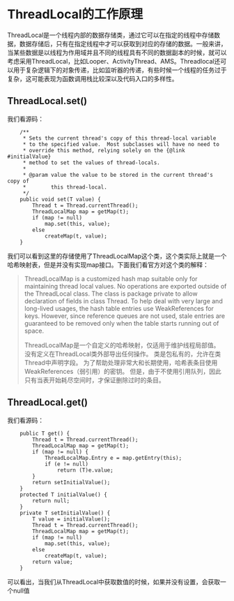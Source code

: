 # ThreadLocal的工作原理

ThreadLocal是一个线程内部的数据存储类，通过它可以在指定的线程中存储数据，数据存储后，只有在指定线程中才可以获取到对应的存储的数据。一般来讲，当某些数据是以线程为作用域并且不同的线程具有不同的数据副本的时候，就可以考虑采用ThreadLocal，比如Looper、ActivityThread、AMS。Threadlocal还可以用于复杂逻辑下的对象传递，比如监听器的传递，有些时候一个线程的任务过于复杂，这可能表现为函数调用栈比较深以及代码入口的多样性。

## ThreadLocal.set\(\)

我们看源码：

```
    /**
     * Sets the current thread's copy of this thread-local variable
     * to the specified value.  Most subclasses will have no need to
     * override this method, relying solely on the {@link #initialValue}
     * method to set the values of thread-locals.
     *
     * @param value the value to be stored in the current thread's copy of
     *        this thread-local.
     */
    public void set(T value) {
        Thread t = Thread.currentThread();
        ThreadLocalMap map = getMap(t);
        if (map != null)
            map.set(this, value);
        else
            createMap(t, value);
    }
```

我们可以看到这里的存储使用了ThreadLocalMap这个类，这个类实际上就是一个哈希映射表，但是并没有实现map接口。下面我们看官方对这个类的解释：

> ThreadLocalMap is a customized hash map suitable only for maintaining thread local values. No operations are exported outside of the ThreadLocal class. The class is package private to allow declaration of fields in class Thread. To help deal with very large and long-lived usages, the hash table entries use WeakReferences for keys. However, since reference queues are not used, stale entries are guaranteed to be removed only when the table starts running out of space.
>
> ThreadLocalMap是一个自定义的哈希映射，仅适用于维护线程局部值。 没有定义在ThreadLocal类外部导出任何操作。 类是包私有的，允许在类Thread中声明字段。 为了帮助处理非常大和长期使用，哈希表条目使用WeakReferences（弱引用）的密钥。 但是，由于不使用引用队列，因此只有当表开始耗尽空间时，才保证删除过时的条目。

## ThreadLocal.get\(\)

我们看源码：

```
    public T get() {
        Thread t = Thread.currentThread();
        ThreadLocalMap map = getMap(t);
        if (map != null) {
            ThreadLocalMap.Entry e = map.getEntry(this);
            if (e != null)
                return (T)e.value;
        }
        return setInitialValue();
    }
    protected T initialValue() {
        return null;
    }
    private T setInitialValue() {
        T value = initialValue();
        Thread t = Thread.currentThread();
        ThreadLocalMap map = getMap(t);
        if (map != null)
            map.set(this, value);
        else
            createMap(t, value);
        return value;
    }
```

可以看出，当我们从ThreadLocal中获取数值的时候，如果并没有设置，会获取一个null值

